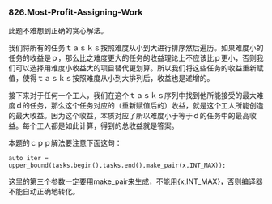 ### 826.Most-Profit-Assigning-Work

此题不难想到正确的贪心解法。

我们将所有的任务ｔａｓｋｓ按照难度从小到大进行排序然后遍历。如果难度小的任务的收益是ｐ，那么比之难度更大的任务的收益理论上不应该比ｐ更小，否则我们可以选择用难度小收益大的项目替代更划算。所以我们将这些任务的收益重新赋值，使得ｔａｓｋｓ按照难度从小到大排列后，收益也是递增的。

接下来对于任何一个工人，我们在这个ｔａｓｋｓ序列中找到他所能接受的最大难度ｄ的任务，那么这个任务对应的（重新赋值后的）收益，就是这个工人所能创造的最大收益。因为这个收益，本质对应了所以难度小于等于ｄ的任务中的最高收益。每个工人都是如此计算，得到的总收益就是答案。

本题的ｃｐｐ解法要注意下面这句：
```
auto iter = upper_bound(tasks.begin(),tasks.end(),make_pair(x,INT_MAX));
```
这里的第三个参数一定要用make_pair来生成，不能用{x,INT_MAX}，否则编译器不能自动正确地转化。
